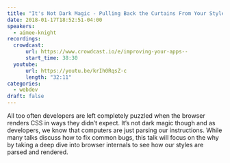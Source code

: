 ```yaml
---
title: "It's Not Dark Magic - Pulling Back the Curtains From Your Stylesheets"
date: 2018-01-17T18:52:51-04:00
speakers:
  - aimee-knight
recordings:
  crowdcast:
      url: https://www.crowdcast.io/e/improving-your-apps--
      start_time: 38:30
  youtube:
      url: https://youtu.be/krIh0RqsZ-c
      length: "32:11"
categories:
  - webdev
draft: false
---
```


All too often developers are left completely puzzled when the browser renders CSS in ways they didn’t expect. It’s not dark magic though and as developers, we know that computers are just parsing our instructions. While many talks discuss how to fix common bugs, this talk will focus on the why by taking a deep dive into browser internals to see how our styles are parsed and rendered.
